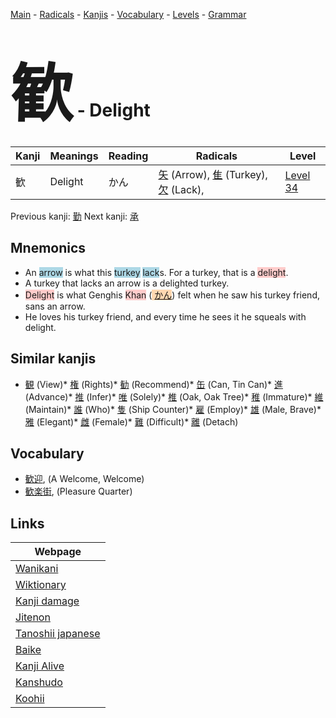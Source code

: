 <style> bigfont {font-size: 100px}</style>
[Main](../README.md) -
[Radicals](../radicals.md) -
[Kanjis](../kanjis.md) -
[Vocabulary](../vocabulary.md) -
[Levels](../levels.md) -
[Grammar](../grammar.md)
# <bigfont> 歓</bigfont> - Delight 

| Kanji | Meanings | Reading | Radicals | Level |
| --- | --- | --- | --- | --- |
| 歓 | Delight | かん | [矢](../radicals/矢.md) (Arrow), [隹](../radicals/隹.md) (Turkey), [欠](../radicals/欠.md) (Lack),  | [Level 34](../levels/wk_level34.md) |

Previous kanji: [勤](勤.md) Next kanji: [承](承.md) 

## Mnemonics
 * An <span style="background-color:#ADD8E6"> arrow</span> is what this <span style="background-color:#ADD8E6"> turkey</span> <span style="background-color:#ADD8E6"> lack</span>s. For a turkey, that is a <span style="background-color:#ffcccb"> delight</span>.
* A turkey that lacks an arrow is a delighted turkey.
* <span style="background-color:#ffcccb"> Delight</span> is what Genghis <span style="background-color:#ffcccb"> Khan</span> (<span style="background-color:#fed8b1"> [かん](https://jisho.org/search/かん)</span>) felt when he saw his turkey friend, sans an arrow.
* He loves his turkey friend, and every time he sees it he squeals with delight.


## Similar kanjis
 * [観](観.md) (View)* [権](権.md) (Rights)* [勧](勧.md) (Recommend)* [缶](缶.md) (Can, Tin Can)* [進](進.md) (Advance)* [推](推.md) (Infer)* [唯](唯.md) (Solely)* [椎](椎.md) (Oak, Oak Tree)* [稚](稚.md) (Immature)* [維](維.md) (Maintain)* [誰](誰.md) (Who)* [隻](隻.md) (Ship Counter)* [雇](雇.md) (Employ)* [雄](雄.md) (Male, Brave)* [雅](雅.md) (Elegant)* [雌](雌.md) (Female)* [難](難.md) (Difficult)* [離](離.md) (Detach)


## Vocabulary
 * [歓迎](../vocabulary/歓.md), (A Welcome, Welcome)
* [歓楽街](../vocabulary/歓.md), (Pleasure Quarter)



## Links 

| Webpage |
| --- |
| [Wanikani          ](https://www.wanikani.com/kanji/歓) |
| [Wiktionary        ](https://en.wiktionary.org/wiki/歓) |
| [Kanji damage      ](http://www.kanjidamage.com/kanji/search?utf8=✓&q=歓) |
| [Jitenon           ](https://jitenon.com/kanji/歓) |
| [Tanoshii japanese ](https://www.tanoshiijapanese.com/dictionary/kanji.cfm?k=歓) |
| [Baike             ](https://baike.baidu.com/item/歓) |
| [Kanji Alive       ](https://app.kanjialive.com/歓) |
| [Kanshudo          ](https://www.kanshudo.com/searchmn?q=歓) |
| [Koohii            ](https://kanji.koohii.com/study/kanji/歓) |
